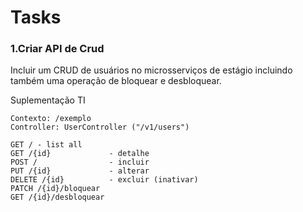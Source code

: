 # Tasks

### 1.Criar API de Crud

Incluir um CRUD de usuários no microsserviços de estágio incluindo também uma operação de bloquear e desbloquear.

Suplementação TI
```
Contexto: /exemplo
Controller: UserController ("/v1/users")

GET / - list all
GET /{id}             - detalhe
POST /                - incluir
PUT /{id}             - alterar
DELETE /{id}          - excluir (inativar)
PATCH /{id}/bloquear
GET /{id}/desbloquear
```